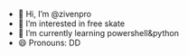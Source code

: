 - 👋 Hi, I’m @zivenpro
- 👀 I’m interested in free skate
- 🌱 I’m currently learning powershell&python
- 😄 Pronouns: DD
